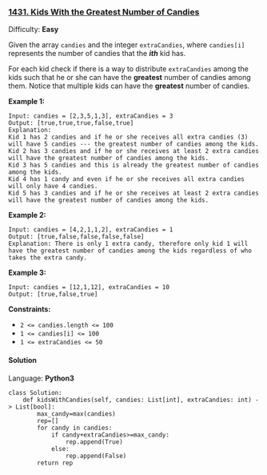 ### [1431\. Kids With the Greatest Number of Candies](https://leetcode.com/problems/kids-with-the-greatest-number-of-candies/)

Difficulty: **Easy**


Given the array `candies` and the integer `extraCandies`, where `candies[i]` represents the number of candies that the **_ith_** kid has.

For each kid check if there is a way to distribute `extraCandies` among the kids such that he or she can have the **greatest** number of candies among them. Notice that multiple kids can have the **greatest** number of candies.

**Example 1:**

```
Input: candies = [2,3,5,1,3], extraCandies = 3
Output: [true,true,true,false,true] 
Explanation: 
Kid 1 has 2 candies and if he or she receives all extra candies (3) will have 5 candies --- the greatest number of candies among the kids. 
Kid 2 has 3 candies and if he or she receives at least 2 extra candies will have the greatest number of candies among the kids. 
Kid 3 has 5 candies and this is already the greatest number of candies among the kids. 
Kid 4 has 1 candy and even if he or she receives all extra candies will only have 4 candies. 
Kid 5 has 3 candies and if he or she receives at least 2 extra candies will have the greatest number of candies among the kids. 
```

**Example 2:**

```
Input: candies = [4,2,1,1,2], extraCandies = 1
Output: [true,false,false,false,false] 
Explanation: There is only 1 extra candy, therefore only kid 1 will have the greatest number of candies among the kids regardless of who takes the extra candy.
```

**Example 3:**

```
Input: candies = [12,1,12], extraCandies = 10
Output: [true,false,true]
```

**Constraints:**

*   `2 <= candies.length <= 100`
*   `1 <= candies[i] <= 100`
*   `1 <= extraCandies <= 50`


#### Solution

Language: **Python3**

```python3
class Solution:
    def kidsWithCandies(self, candies: List[int], extraCandies: int) -> List[bool]:
        max_candy=max(candies)
        rep=[]
        for candy in candies:
            if candy+extraCandies>=max_candy:
                rep.append(True)
            else:
                rep.append(False)
        return rep
```
